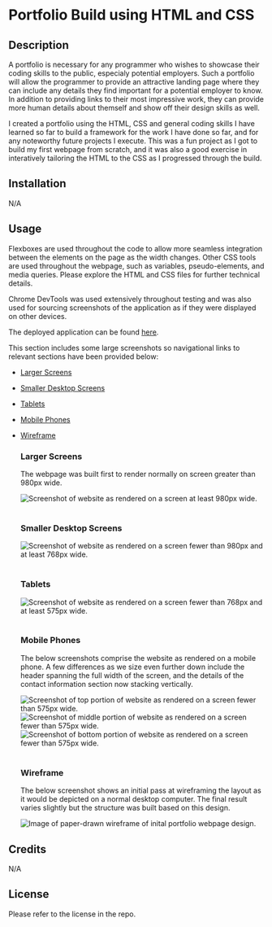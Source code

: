 # Portfolio Build using HTML and CSS

## Description

A portfolio is necessary for any programmer who wishes to showcase their coding skills to the public, especialy potential employers. Such a portfolio will allow the programmer to provide an attractive landing page where they can include any details they find important for a potential employer to know. In addition to providing links to their most impressive work, they can provide more human details about themself and show off their design skills as well.

I created a portfolio using the HTML, CSS and general coding skills I have learned so far to build a framework for the work I have done so far, and for any noteworthy future projects I execute. This was a fun project as I got to build my first webpage from scratch, and it was also a good exercise in interatively tailoring the HTML to the CSS as I progressed through the build.

## Installation

N/A

## Usage
Flexboxes are used throughout the code to allow more seamless integration between the elements on the page as the width changes. Other CSS tools are used throughout the webpage, such as variables, pseudo-elements, and media queries. Please explore the HTML and CSS files for further technical details.

Chrome DevTools was used extensively throughout testing and was also used for sourcing screenshots of the application as if they were displayed on other devices.

The deployed application can be found [here](https://amaragh.github.io/portfolio).  
 
This section includes some large screenshots so navigational links to relevant sections have been provided below:

- [Larger Screens](#larger-screens)
- [Smaller Desktop Screens](#smaller-desktop-screens)
- [Tablets](#tablets)
- [Mobile Phones](#mobile-phones)
- [Wireframe](#wireframe)

  ### Larger Screens
  
  The webpage was built first to render normally on screen greater than 980px wide. 

  ![Screenshot of website as rendered on a screen at least 980px wide.](./assets/images/coming-soon.pn)
<br/><br/>
  ### Smaller Desktop Screens

  ![Screenshot of website as rendered on a screen fewer than 980px and at least 768px wide.](./assets/images/coming-soon.pn)
<br/><br/>
  ### Tablets

  ![Screenshot of website as rendered on a screen fewer than 768px and at least 575px wide.](./assets/images/coming-soon.pn)
<br/><br/>
  ### Mobile Phones
  The below screenshots comprise the website as rendered on a mobile phone. A few differences as we size even further down include the header spanning the full width of the screen, and the details of the contact information section now stacking vertically.

  ![Screenshot of top portion of website as rendered on a screen fewer than 575px wide.](./assets/images/cell-phone-render-1.png)
  ![Screenshot of middle portion of website as rendered on a screen fewer than 575px wide.](./assets/images/cell-phone-render-2.png)
  ![Screenshot of bottom portion of website as rendered on a screen fewer than 575px wide.](./assets/images/cell-phone-render-3.png)
<br/><br/>
  ### Wireframe
  The below screenshot shows an initial pass at wireframing the layout as it would be depicted on a normal desktop computer. The final result varies slightly but the structure was built based on this design.

  ![Image of paper-drawn wireframe of inital portfolio webpage design.](./assets/images/portfolio-wireframe-1.jpg)

## Credits

N/A

## License

Please refer to the license in the repo.


